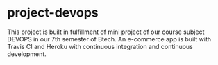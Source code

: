# project-devops
This project is built in fulfillment of mini project of our course subject DEVOPS in our 7th semester of Btech.
An e-commerce app is built with Travis CI and Heroku with continuous integration and continuous development.
